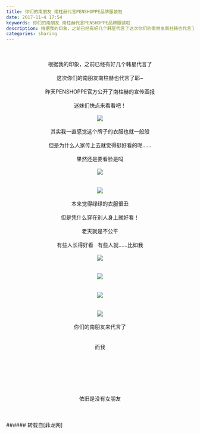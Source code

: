 ```yaml
---
title: 你们的南朋友 南柱赫代言PENSHOPPE品牌服装啦
date: 2017-11-4 17:54
keywords: 你们的南朋友 南柱赫代言PENSHOPPE品牌服装啦
description: 根据我的印象，之前已经有好几个韩星代言了这次你们的南朋友南柱赫也代言了耶~昨天PENSHOPPE官方公开了南柱赫的宣传画报迷妹们快点来看看吧！其实我一直感觉这个牌子的衣服也就一般般但是为什么人家传上去就觉得挺好看的呢……果然还是要看脸是吗本来觉得绿绿的衣服很丑但是凭什么穿在别人身上就好看！老天就是不公平有些人长得好看   有些人就……比如我你们的南朋友来代言了而我依旧是没有女朋友
categories: sharing
---
```

<td class="t_f" id="postmessage_962598">

<br/>
<br/>
<div align="center">根据我的印象，之前已经有好几个韩星代言了</div><br/>
<div align="center">这次你们的南朋友南柱赫也代言了耶~</div><br/>
<div align="center">昨天PENSHOPPE官方公开了南柱赫的宣传画报</div><br/>
<div align="center">迷妹们快点来看看吧！</div><br/>
<div align="center">

<img aid="667011" data-cf-modified-d28cd1b41f0109b52b63f62c-="" file="data/attachment/forum/201711/04/175122jqpmozjmjxz6qgpq.jpg.thumb.jpg" id="aimg_667011" inpost="1" onclick="" onmouseover="" src="http://www.flw.ph/data/attachment/forum/201711/04/175122jqpmozjmjxz6qgpq.jpg" style="cursor:pointer" zoomfile="data/attachment/forum/201711/04/175122jqpmozjmjxz6qgpq.jpg"/>


</div><br/>
<div align="center">其实我一直感觉这个牌子的衣服也就一般般</div><br/>
<div align="center">但是为什么人家传上去就觉得挺好看的呢……</div><br/>
<div align="center">果然还是要看脸是吗</div><br/>
<div align="center">

<img aid="667012" data-cf-modified-d28cd1b41f0109b52b63f62c-="" file="data/attachment/forum/201711/04/175124wydzic3j1iztyce5.jpg.thumb.jpg" id="aimg_667012" inpost="1" onclick="" onmouseover="" src="http://www.flw.ph/data/attachment/forum/201711/04/175124wydzic3j1iztyce5.jpg" style="cursor:pointer" zoomfile="data/attachment/forum/201711/04/175124wydzic3j1iztyce5.jpg"/>


</div><br/>
<br/>
<div align="center">

<img aid="667010" data-cf-modified-d28cd1b41f0109b52b63f62c-="" file="data/attachment/forum/201711/04/175121dinm0lcnlclogoz9.jpg.thumb.jpg" id="aimg_667010" inpost="1" onclick="" onmouseover="" src="http://www.flw.ph/data/attachment/forum/201711/04/175121dinm0lcnlclogoz9.jpg" style="cursor:pointer" zoomfile="data/attachment/forum/201711/04/175121dinm0lcnlclogoz9.jpg"/>


</div><br/>
<div align="center">本来觉得绿绿的衣服很丑</div><br/>
<div align="center">但是凭什么穿在别人身上就好看！</div><br/>
<div align="center">老天就是不公平</div><br/>
<div align="center">有些人长得好看   有些人就……比如我</div><br/>
<div align="center">

<img aid="667009" data-cf-modified-d28cd1b41f0109b52b63f62c-="" file="data/attachment/forum/201711/04/175120eh7b60op64l07427.jpg.thumb.jpg" id="aimg_667009" inpost="1" onclick="" onmouseover="" src="http://www.flw.ph/data/attachment/forum/201711/04/175120eh7b60op64l07427.jpg" style="cursor:pointer" zoomfile="data/attachment/forum/201711/04/175120eh7b60op64l07427.jpg"/>


</div><br/>
<br/>
<div align="center">

<img aid="667008" data-cf-modified-d28cd1b41f0109b52b63f62c-="" file="data/attachment/forum/201711/04/175119buobxu5pxaexld57.jpg.thumb.jpg" id="aimg_667008" inpost="1" onclick="" onmouseover="" src="http://www.flw.ph/data/attachment/forum/201711/04/175119buobxu5pxaexld57.jpg" style="cursor:pointer" zoomfile="data/attachment/forum/201711/04/175119buobxu5pxaexld57.jpg"/>


</div><br/>
<br/>
<div align="center">

<img aid="667007" data-cf-modified-d28cd1b41f0109b52b63f62c-="" file="data/attachment/forum/201711/04/175117zwpuwpp083tbfutl.jpg.thumb.jpg" id="aimg_667007" inpost="1" onclick="" onmouseover="" src="http://www.flw.ph/data/attachment/forum/201711/04/175117zwpuwpp083tbfutl.jpg" style="cursor:pointer" zoomfile="data/attachment/forum/201711/04/175117zwpuwpp083tbfutl.jpg"/>


</div><br/>
<br/>
<div align="center">

<img aid="667006" data-cf-modified-d28cd1b41f0109b52b63f62c-="" file="data/attachment/forum/201711/04/175116k39gzlxbz39bkg08.jpg.thumb.jpg" id="aimg_667006" inpost="1" onclick="" onmouseover="" src="http://www.flw.ph/data/attachment/forum/201711/04/175116k39gzlxbz39bkg08.jpg" style="cursor:pointer" zoomfile="data/attachment/forum/201711/04/175116k39gzlxbz39bkg08.jpg"/>


</div><br/>
<div align="center">你们的南朋友来代言了</div><br/>
<br/>
<div align="center">而我</div><br/>
<br/>
<br/>
<br/>
<br/>
<br/>
<br/>
<div align="center">依旧是没有女朋友</div><br/>
<div align="center"><img alt="" border="0" onclick="" onmouseover="" smilieid="760" src="static/image/smiley/longwa/13.gif"/></div><br/>
<br/>
</td>
###### 转载自[菲龙网]